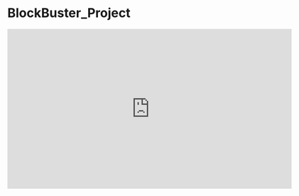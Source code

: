 # BlockBuster_Project


<iframe width="640" height="360" src="https://youtu.be/k6LlFefiLa8" frameborder="0" gesture="media" allowfullscreen=""></iframe>

